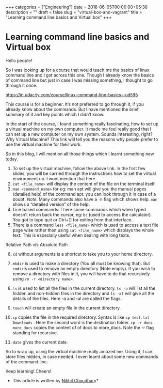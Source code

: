 +++
categories = ["Engineering"]
date = 2018-06-05T00:00:00+05:30
description = ""
draft = false
slug = "virtual-box-and-vagrant"
title = "Learning command line basics and Virtual box"
+++

# Learning command line basics and Virtual box

Hello people!

So I was looking up for a course that would teach me the basics of linux command
line and I got across this one. Though I already know the basics of command line
but just in case I was missing something, I thought to go through it once.

https://in.udacity.com/course/linux-command-line-basics--ud595

This course is for a beginner. It’s not preferred to go through it, if you
already know about the commands. But I have mentioned the brief summary of it
and key points which I didn’t know.

In the start of the course, I found something really fascinating, how to set up
a virtual machine on my own computer. It made me feel really good that I can set
up a new computer on my own system. Sounds interesting, right? Why Virtual
Machine? This link will tell you the reasons why people prefer to use the
virtual machine for their work.

So in this blog, I will mention all those things which I learnt something new
today.

1.  To set up the virtual machine, follow the above link. In the first few slides,
you will be carried through the instructions how to set the virtual environment
up. I wont mention that here.
1.  `cat <file_name>` will display the content of the file on the terminal itself.
1.  `man <command_name>` for eg: man apt will give you the manual pages (detailed
help) of the command apt. you can look through it in case of a doubt. *Note*:
Many commands also have a `-h` flag which shows help. `man` shows a “detailed
version” of the help.
1.  Line based commands: There some commands which when typed doesn’t return back
the cursor, eg: `bc` (used to access the calculator). You got to type quit or
Ctrl+D for exiting from that interface.
1.  There is a command `less <file_name>` which is used to access a text file page
wise rather than using `cat <file_name>` which displays the whole text. This is
especially useful when dealing with long texts.

<span class="figcaption_hack">Relative Path v/s Absolute Path</span>

6. `cd` without arguments is a shortcut to take you to your home directory.

7. `mkdir` is used to make a directory (You all must be knowing that). But
`rmdir`is used to remove an empty directory (Note empty). If you wish to remove
a directory with files in it, you will have to do that recursively using `rm -r
<directory name>`*.*

8. `ls` is used to list all the files in the current directory. `ls -a` will
list all the hidden and non-hidden files in the directory and `ls -al` will give
all the details of the files. Here -a and -al are called the flags.

9. `touch` will create an empty file in the current directory.

10. `cp` copies the file in the required directory. Syntax is like `cp test.txt
Downloads` . Here the second word is the destination folder. `cp -r docs
more_docs` copies the content of of docs to more_docs. Note the -r flag standing
for recursive.

11. `date` gives the current date.

So to wrap up, using the virtual machine really amazed me. Using it, I can store
files hidden, in case needed. I even learnt about some new commands of the
command line.

Keep learning! Cheers!

* This article is written by [Nikhil Choudhary](https://github.com/nikhilch23)*

